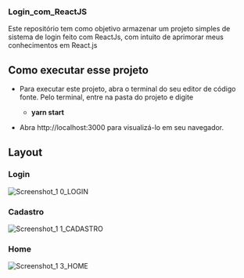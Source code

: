 ### Login_com_ReactJS
Este repositório tem como objetivo armazenar um projeto simples de sistema de login feito com ReactJs, com intuito de aprimorar 
meus conhecimentos em React.js 

## Como executar esse projeto
* Para executar este projeto, abra o terminal do seu editor de código fonte. Pelo terminal, entre na pasta do
projeto e digite
  *	**yarn start**
  
* Abra http://localhost:3000 para visualizá-lo em seu navegador.

## Layout

### Login
![Screenshot_1 0_LOGIN](https://user-images.githubusercontent.com/95611970/189971539-e0e8a888-a18b-4c7d-95c2-d92b5d3a25ae.jpg)

### Cadastro
![Screenshot_1 1_CADASTRO](https://user-images.githubusercontent.com/95611970/189971628-f1cef999-bbf5-42d1-9a12-34ae89b35805.jpg)

### Home
![Screenshot_1 3_HOME](https://user-images.githubusercontent.com/95611970/189971670-07f3408f-3b43-45dd-84af-d85d39e181b3.jpg)



